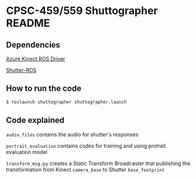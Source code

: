 # CPSC-459/559 Shuttographer README

## Dependencies

[Azure Kinect ROS Driver](https://github.com/microsoft/Azure_Kinect_ROS_Driver/tree/melodic)

[Shutter-ROS](https://gitlab.com/interactive-machines/shutter/shutter-ros)

## How to run the code 

```bash
$ roslaunch shuttographer shuttographer.launch
```

## Code explained

`audio_files` contains the audio for shutter's responses

`portrait_evaluation` contains codes for training and using protrait evaluation model

`transform_msg.py` creates a Static Transform Broadcaster that publishing the transformation from Kinect `camera_base` to Shutter `base_footprint`

